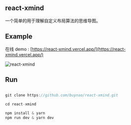 ## react-xmind

一个简单的用于理解自定义布局算法的思维导图。

## Example

在线 demo : [https://react-xmind.vercel.app/](https://react-xmind.vercel.app/)

![react-xmind](https://buynao.oss-cn-beijing.aliyuncs.com/1644150618541.jpg)

## Run

```js

git clone https://github.com/buynao/react-xmind.git

cd react-xmind

npm install & yarn
npm run dev & yarn dev

```
